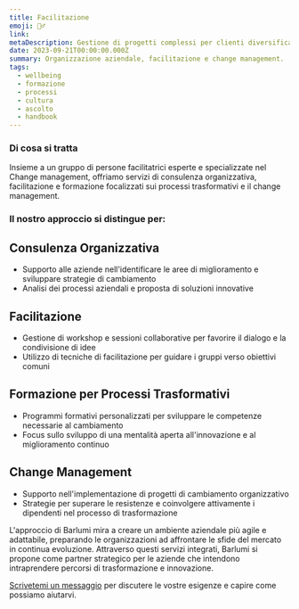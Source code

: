```yaml
---
title: Facilitazione
emoji: 🤹‍♂️
link: 
metaDescription: Gestione di progetti complessi per clienti diversificati. Ottimizzazione dei processi operativi interni. Sviluppo e mantenimento della cultura aziendale. Supervisione delle risorse umane e delle operazioni quotidiane.
date: 2023-09-21T00:00:00.000Z
summary: Organizzazione aziendale, facilitazione e change management.
tags:
  - wellbeing
  - formazione
  - processi
  - cultura
  - ascolto
  - handbook
---
```


### Di cosa si tratta
Insieme a un gruppo di persone facilitatrici esperte e specializzate nel Change management, offriamo servizi di consulenza organizzativa, facilitazione e formazione focalizzati sui processi trasformativi e il change management. 

### Il nostro approccio si distingue per:

## Consulenza Organizzativa
- Supporto alle aziende nell'identificare le aree di miglioramento e sviluppare strategie di cambiamento
- Analisi dei processi aziendali e proposta di soluzioni innovative

## Facilitazione
- Gestione di workshop e sessioni collaborative per favorire il dialogo e la condivisione di idee
- Utilizzo di tecniche di facilitazione per guidare i gruppi verso obiettivi comuni

## Formazione per Processi Trasformativi
- Programmi formativi personalizzati per sviluppare le competenze necessarie al cambiamento
- Focus sullo sviluppo di una mentalità aperta all'innovazione e al miglioramento continuo

## Change Management
- Supporto nell'implementazione di progetti di cambiamento organizzativo
- Strategie per superare le resistenze e coinvolgere attivamente i dipendenti nel processo di trasformazione

L'approccio di Barlumi mira a creare un ambiente aziendale più agile e adattabile, preparando le organizzazioni ad affrontare le sfide del mercato in continua evoluzione. Attraverso questi servizi integrati, Barlumi si propone come partner strategico per le aziende che intendono intraprendere percorsi di trasformazione e innovazione.


[Scrivetemi un messaggio](/contatti) per discutere le vostre esigenze e capire come possiamo aiutarvi.
